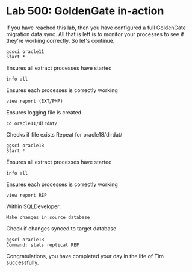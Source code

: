 # Lab 500: GoldenGate in-action

If you have reached this lab, then you have configured a full GoldenGate migration data sync. All that is left is to monitor your processes to see if they're working correctly. So let's continue.
```
ggsci oracle11
Start *
```
Ensures all extract processes have started
```
info all
```
Ensures each processes is correctly working
```
view report (EXT/PMP)
```
Ensures logging file is created
```
cd oracle11/dirdat/
```
Checks if file exists
Repeat for oracle18/dirdat/
```
ggsci oracle18
Start *
```
Ensures all extract processes have started
```
info all
```
Ensures each processes is correctly working
```
view report REP
```
Within SQLDeveloper:
```
Make changes in source database
```
Check if changes synced to target database
```
ggsci oracle18
Command: stats replicat REP
```

Congratulations, you have completed your day in the life of Tim successfully. 
